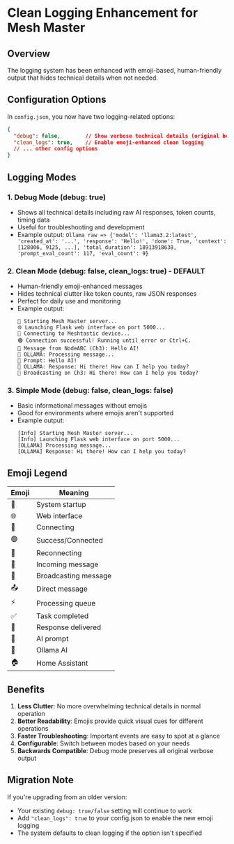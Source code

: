 # Clean Logging Enhancement for Mesh Master

## Overview
The logging system has been enhanced with emoji-based, human-friendly output that hides technical details when not needed.

## Configuration Options

In `config.json`, you now have two logging-related options:

```json
{
  "debug": false,        // Show verbose technical details (original behavior)
  "clean_logs": true,    // Enable emoji-enhanced clean logging
  // ... other config options
}
```

## Logging Modes

### 1. Debug Mode (debug: true)
- Shows all technical details including raw AI responses, token counts, timing data
- Useful for troubleshooting and development
- Example output: `Ollama raw => {'model': 'llama3.2:latest', 'created_at': '...', 'response': 'Hello!', 'done': True, 'context': [128006, 9125, ...], 'total_duration': 18913918638, 'prompt_eval_count': 117, 'eval_count': 9}`

### 2. Clean Mode (debug: false, clean_logs: true) - DEFAULT
- Human-friendly emoji-enhanced messages
- Hides technical clutter like token counts, raw JSON responses
- Perfect for daily use and monitoring
- Example output:
  ```
  🚀 Starting Mesh Master server...
  🌐 Launching Flask web interface on port 5000...
  🔗 Connecting to Meshtastic device...
  🟢 Connection successful! Running until error or Ctrl+C.
  📨 Message from NodeABC (Ch3): Hello AI!
  🦙 OLLAMA: Processing message...
  💭 Prompt: Hello AI!
  🦙 OLLAMA: Response: Hi there! How can I help you today?
  📡 Broadcasting on Ch3: Hi there! How can I help you today?
  ```

### 3. Simple Mode (debug: false, clean_logs: false)
- Basic informational messages without emojis
- Good for environments where emojis aren't supported
- Example output:
  ```
  [Info] Starting Mesh Master server...
  [Info] Launching Flask web interface on port 5000...
  [OLLAMA] Processing message...
  [OLLAMA] Response: Hi there! How can I help you today?
  ```

## Emoji Legend

| Emoji | Meaning |
|-------|---------|
| 🚀 | System startup |
| 🌐 | Web interface |
| 🔗 | Connecting |
| 🟢 | Success/Connected |
| 🔄 | Reconnecting |
| 📨 | Incoming message |
| 📡 | Broadcasting message |
| 📤 | Direct message |
| ⚡ | Processing queue |
| ✅ | Task completed |
| 🎯 | Response delivered |
| 💭 | AI prompt |
| 🦙 | Ollama AI |
| 🏠 | Home Assistant |

## Benefits

1. **Less Clutter**: No more overwhelming technical details in normal operation
2. **Better Readability**: Emojis provide quick visual cues for different operations
3. **Faster Troubleshooting**: Important events are easy to spot at a glance
4. **Configurable**: Switch between modes based on your needs
5. **Backwards Compatible**: Debug mode preserves all original verbose output

## Migration Note

If you're upgrading from an older version:
- Your existing `debug: true/false` setting will continue to work
- Add `"clean_logs": true` to your config.json to enable the new emoji logging
- The system defaults to clean logging if the option isn't specified
